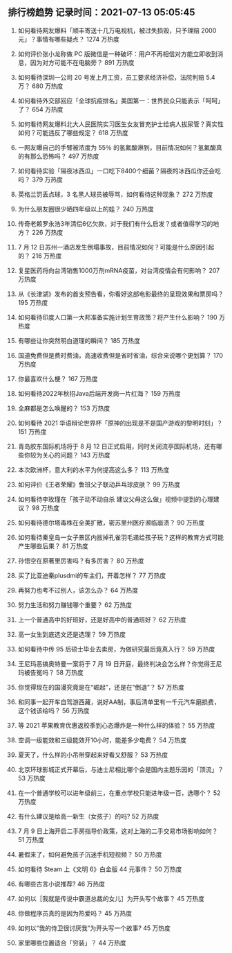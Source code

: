 
## 排行榜趋势 记录时间：2021-07-13 05:05:45
  
  1. 如何看待网友爆料「顺丰寄送十几万电视机，被过失损毁，只予理赔 2000 元」？事情有哪些疑点？ 1274 万热度
    
  2. 如何评价张小龙称做 PC 版微信是一种破坏：用户不再相信对方能立即收到消息，因为对方可能不在电脑旁？ 891 万热度
    
  3. 如何看待深圳一公司 20 号发上月工资，员工要求经济补偿，法院判赔 5.4 万？ 680 万热度
    
  4. 如何看待外交部回应「全球抗疫排名」美国第一：世界民众只能表示「呵呵」了？ 654 万热度
    
  5. 如何看待网友爆料北大人民医院实习医生女友冒充护士给病人拔尿管？真实性如何？可能违反了哪些规定？ 618 万热度
    
  6. 一网友曝自己的手臂被浓度为 55％ 的氢氟酸淋到，目前情况如何？氢氟酸真的有那么恐怖吗？ 497 万热度
    
  7. 如何看待实验「隔夜冰西瓜」一口吃下8400个细菌？隔夜的冰西瓜你还会吃吗？ 379 万热度
    
  8. 英格兰罚丢点球，3 名黑人球员被辱骂，如何看待这种现象？ 272 万热度
    
  9. 为什么朋友圈很少晒四年级以上的娃？ 240 万热度
    
  10. 传奇老赖罗永浩3年清偿6亿欠款，对于我们有什么启发？或者值得学习的地方？ 226 万热度
    
  11. 7 月 12 日苏州一酒店发生倒塌事故，目前情况如何？可能是什么原因引起的？ 216 万热度
    
  12. 复星医药将向台湾销售1000万剂mRNA疫苗，对台湾疫情会有何影响？ 207 万热度
    
  13. 从《长津湖》发布的首支预告看，你看好这部电影最终的呈现效果和票房吗？ 195 万热度
    
  14. 如何看待印度人口第一大邦准备实施计划生育政策？将产生什么影响？ 190 万热度
    
  15. 有哪些让你突然明白道理的瞬间？ 185 万热度
    
  16. 国道免费但是费时费油，高速收费但是省时省油，综合来说哪个更划算？ 170 万热度
    
  17. 你最喜欢什么梗？ 167 万热度
    
  18. 如何看待2022年秋招Java后端开发岗一片红海？ 159 万热度
    
  19. 全麻都是怎么唤醒的？ 153 万热度
    
  20. 如何看待 2021 华语辩论世界杯「原神的出现是不是国产游戏的黎明时刻」？ 151 万热度
    
  21. 青岛胶东国际机场将于 8 月 12 日正式启用，同时关闭流亭国际机场，还有哪些你较为关心的问题？ 143 万热度
    
  22. 本次欧洲杯，意大利的水平为何提高这么多？ 113 万热度
    
  23. 如何评价《王者荣耀》鲁班父子联动乒乓球皮肤？ 99 万热度
    
  24. 如何看待李玫瑾在「孩子动不动自杀 建议父母这么做」视频中提到的心理建议？ 98 万热度
    
  25. 如何看待德尔塔毒株在全美扩散，密苏里州医疗濒临崩溃？ 90 万热度
    
  26. 如何看待秦皇岛一女子景区内拔掉孔雀羽毛递给孩子玩？这样的教育方式可能产生哪些后果？ 81 万热度
    
  27. 孙悟空在原著里厉害吗？有多厉害？ 80 万热度
    
  28. 买了比亚迪秦plusdmi的车主们，开着怎样？ 77 万热度
    
  29. 再努力也考不过别人，该怎么办？ 64 万热度
    
  30. 努力生活和努力赚钱哪个重要？ 62 万热度
    
  31. 上一个普通高中的好班好，还是好高中的普通班好？ 62 万热度
    
  32. 高一女生到底选文还是选理？ 59 万热度
    
  33. 如何看待中传 95 后硕士毕业去卖房，为做研究最后竟真入行？ 59 万热度
    
  34. 王尼玛恶搞奥特曼一案将于 7 月 19 日开庭，最终判决会怎么样？你觉得王尼玛被告冤吗？ 58 万热度
    
  35. 你觉得现在的国漫究竟是在“崛起”，还是在“倒退”？ 57 万热度
    
  36. 和同事一起开车自驾游西藏，说好AA制，事后清单里有一千元汽车磨损费，这个钱该给吗？ 56 万热度
    
  37. 等 2021 苹果教育优惠返校季到心态爆炸是一种什么样的体验？ 55 万热度
    
  38. 空调一级能效和三级能效开10小时，能差多少电费？ 54 万热度
    
  39. 夏天了，什么样的小吊带穿起来好看又舒服？ 53 万热度
    
  40. 北京环球影城正式开幕后，与迪士尼相比哪个会是国内主题乐园的「顶流」？ 53 万热度
    
  41. 在一个普通学校可以进年级前三，在重点学校只能进年级一百，选哪个？ 52 万热度
    
  42. 有什么建议是给高一新生（女孩子）的吗? 52 万热度
    
  43. 7 月 9 日上海开启二手房指导价政策，这对上海的二手交易市场影响如何？ 51 万热度
    
  44. 暑假来了，如何避免孩子沉迷手机短视频？ 50 万热度
    
  45. 如何看待 Steam 上《文明 6》白金版 44 元事件？ 50 万热度
    
  46. 有哪些古言小说推荐? 46 万热度
    
  47. 如何以［我就是传说中霸道总裁的女儿］为开头写个故事？ 45 万热度
    
  48. 你做程序员真的是因为热爱吗？ 45 万热度
    
  49. 如何以“我的侍卫很讨厌我”为开头写一个故事? 45 万热度
    
  50. 家里哪些位置适合「穷装」？ 44 万热度
    